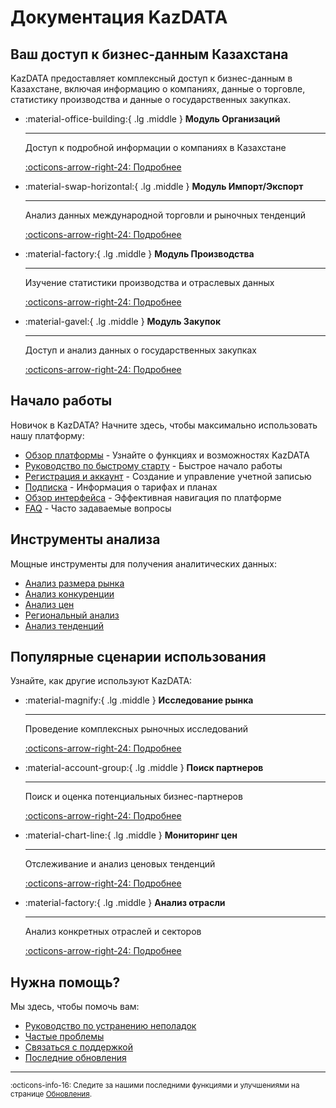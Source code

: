 # Документация KazDATA

## Ваш доступ к бизнес-данным Казахстана

KazDATA предоставляет комплексный доступ к бизнес-данным в Казахстане, включая информацию о компаниях, данные о торговле, статистику производства и данные о государственных закупках.

<div class="grid cards" markdown>

-   :material-office-building:{ .lg .middle } __Модуль Организаций__

    ---

    Доступ к подробной информации о компаниях в Казахстане
    
    [:octicons-arrow-right-24: Подробнее](modules/organizations/overview.md)

-   :material-swap-horizontal:{ .lg .middle } __Модуль Импорт/Экспорт__

    ---

    Анализ данных международной торговли и рыночных тенденций
    
    [:octicons-arrow-right-24: Подробнее](modules/import-export/overview.md)

-   :material-factory:{ .lg .middle } __Модуль Производства__

    ---

    Изучение статистики производства и отраслевых данных
    
    [:octicons-arrow-right-24: Подробнее](modules/production/overview.md)

-   :material-gavel:{ .lg .middle } __Модуль Закупок__

    ---

    Доступ и анализ данных о государственных закупках
    
    [:octicons-arrow-right-24: Подробнее](modules/procurement/overview.md)

</div>

## Начало работы

Новичок в KazDATA? Начните здесь, чтобы максимально использовать нашу платформу:

- [Обзор платформы](platform-overview.md) - Узнайте о функциях и возможностях KazDATA
- [Руководство по быстрому старту](quick-start.md) - Быстрое начало работы
- [Регистрация и аккаунт](registration.md) - Создание и управление учетной записью
- [Подписка](subscription.md) - Информация о тарифах и планах
- [Обзор интерфейса](interface.md) - Эффективная навигация по платформе
- [FAQ](getting-started/faq.md) - Часто задаваемые вопросы

## Инструменты анализа

Мощные инструменты для получения аналитических данных:

- [Анализ размера рынка](analysis/market-size.md)
- [Анализ конкуренции](analysis/competition.md)
- [Анализ цен](analysis/price.md)
- [Региональный анализ](analysis/regional.md)
- [Анализ тенденций](analysis/trends.md)

## Популярные сценарии использования

Узнайте, как другие используют KazDATA:

<div class="grid cards" markdown>

-   :material-magnify:{ .lg .middle } __Исследование рынка__

    ---

    Проведение комплексных рыночных исследований
    
    [:octicons-arrow-right-24: Подробнее](use-cases/market-research.md)

-   :material-account-group:{ .lg .middle } __Поиск партнеров__

    ---

    Поиск и оценка потенциальных бизнес-партнеров
    
    [:octicons-arrow-right-24: Подробнее](use-cases/partners.md)

-   :material-chart-line:{ .lg .middle } __Мониторинг цен__

    ---

    Отслеживание и анализ ценовых тенденций
    
    [:octicons-arrow-right-24: Подробнее](use-cases/price-monitoring.md)

-   :material-factory:{ .lg .middle } __Анализ отрасли__

    ---

    Анализ конкретных отраслей и секторов
    
    [:octicons-arrow-right-24: Подробнее](use-cases/industry.md)

</div>

## Нужна помощь?

Мы здесь, чтобы помочь вам:

- [Руководство по устранению неполадок](support/troubleshooting.md)
- [Частые проблемы](support/issues.md)
- [Связаться с поддержкой](support/contact.md)
- [Последние обновления](support/updates.md)

---

<small>:octicons-info-16: Следите за нашими последними функциями и улучшениями на странице [Обновления](support/updates.md).</small>
